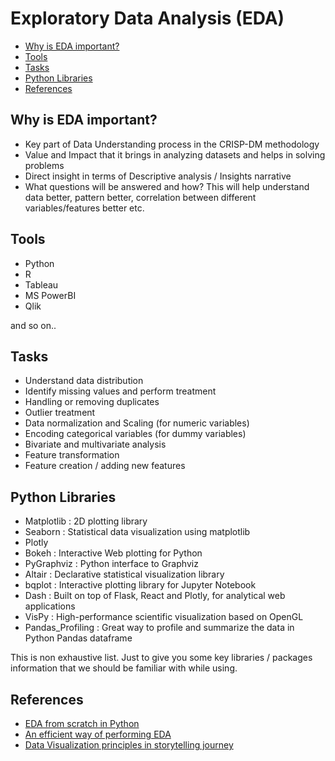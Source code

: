# Exploratory Data Analysis (EDA)
- [Why is EDA important?](https://github.com/kkm24132/ExploratoryDataAnalysis/blob/master/README.md#why-is-eda-important)
- [Tools](https://github.com/kkm24132/ExploratoryDataAnalysis/blob/master/README.md#tools)
- [Tasks](https://github.com/kkm24132/ExploratoryDataAnalysis/blob/master/README.md#tasks)
- [Python Libraries](https://github.com/kkm24132/ExploratoryDataAnalysis/blob/master/README.md#python-libraries)
- [References](https://github.com/kkm24132/ExploratoryDataAnalysis/blob/master/README.md#references)



## Why is EDA important?
- Key part of Data Understanding process in the CRISP-DM methodology
- Value and Impact that it brings in analyzing datasets and helps in solving problems
- Direct insight in terms of Descriptive analysis / Insights narrative
- What questions will be answered and how? This will help understand data better, pattern better, correlation between different variables/features better etc.

## Tools
- Python
- R
- Tableau
- MS PowerBI
- Qlik

and so on..

## Tasks
- Understand data distribution
- Identify missing values and perform treatment
- Handling or removing duplicates
- Outlier treatment
- Data normalization and Scaling (for numeric variables)
- Encoding categorical variables (for dummy variables)
- Bivariate and multivariate analysis
- Feature transformation
- Feature creation / adding new features

## Python Libraries
- Matplotlib : 2D plotting library
- Seaborn : Statistical data visualization using matplotlib
- Plotly
- Bokeh : Interactive Web plotting for Python
- PyGraphviz : Python interface to Graphviz
- Altair : Declarative statistical visualization library
- bqplot : Interactive plotting library for Jupyter Notebook
- Dash : Built on top of Flask, React and Plotly, for analytical web applications
- VisPy : High-performance scientific visualization based on OpenGL
- Pandas_Profiling : Great way to profile and summarize the data in Python Pandas dataframe

This is non exhaustive list. Just to give you some key libraries / packages information that we should be familiar with while using.

## References
- [EDA from scratch in Python](https://www.analyticsvidhya.com/blog/2020/08/exploratory-data-analysiseda-from-scratch-in-python/)
- [An efficient way of performing EDA](https://www.analyticsvidhya.com/blog/2020/11/an-efficient-way-of-performing-eda-hypothesis-generation/)
- [Data Visualization principles in storytelling journey](https://medium.com/@mishra.kamal/essence-and-principles-of-data-visualization-in-storytelling-journey-b58bb9e1f3c4)
